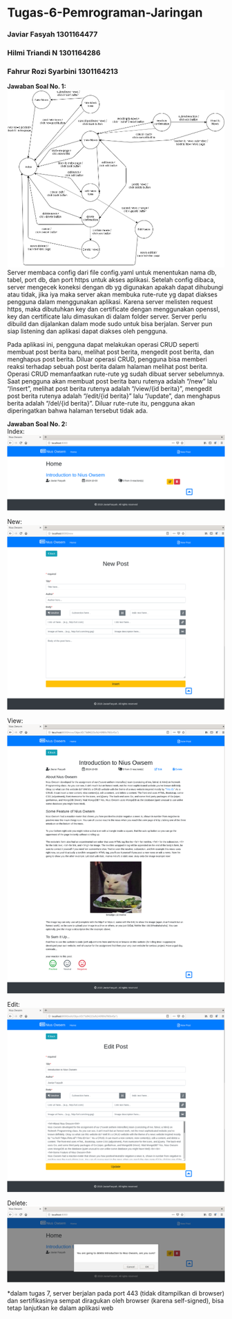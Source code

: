 # Tugas-6-Pemrograman-Jaringan
### Javiar Fasyah         1301164477
### Hilmi Triandi N		    1301164286
### Fahrur Rozi Syarbini	1301164213  
  
  
**Jawaban Soal No. 1:**  
![fsm.png](/screenshot/fsm.png)  
Server membaca config dari file config.yaml untuk menentukan nama db, tabel, port db, dan port https untuk akses aplikasi. Setelah config dibaca, server mengecek koneksi dengan db yg digunakan apakah dapat dihubungi atau tidak, jika iya maka server akan membuka rute-rute yg dapat diakses pengguna dalam menggunakan aplikasi. Karena server melisten request https, maka dibutuhkan key dan certificate dengan menggunakan openssl, key dan certificate lalu dimasukan di dalam folder server. Server perlu dibuild dan dijalankan dalam mode sudo untuk bisa berjalan. Server pun siap listening dan aplikasi dapat diakses oleh pengguna.  

Pada aplikasi ini, pengguna dapat melakukan operasi CRUD seperti membuat post berita baru, melihat post berita, mengedit post berita, dan menghapus post berita. Diluar operasi CRUD, pengguna bisa memberi reaksi terhadap sebuah post berita dalam halaman melihat post berita. Operasi CRUD memanfaatkan rute-rute yg sudah dibuat server sebelumnya. Saat pengguna akan membuat post berita baru rutenya adalah “/new” lalu “/insert”, melihat post berita rutenya adalah “/view/{id berita}”, mengedit post berita rutenya adalah “/edit/{id berita}” lalu “/update”, dan menghapus berita adalah “/del/{id berita}”. Diluar rute-rute itu, pengguna akan diperingatkan bahwa halaman tersebut tidak ada.  
  
**Jawaban Soal No. 2:**  
Index:  
![index.png](/screenshot/index.png)  
  
New:  
![new.png](/screenshot/new.png)  
  
View:  
![view.png](/screenshot/view.png)  
  
Edit:  
![edit.png](/screenshot/edit.png)  
  
Delete:  
![delete.png](/screenshot/delete.png)  
  
*dalam tugas 7, server berjalan pada port 443 (tidak ditampilkan di browser) dan sertifikasinya sempat diragukan oleh browser (karena self-signed), bisa tetap lanjutkan ke dalam aplikasi web

